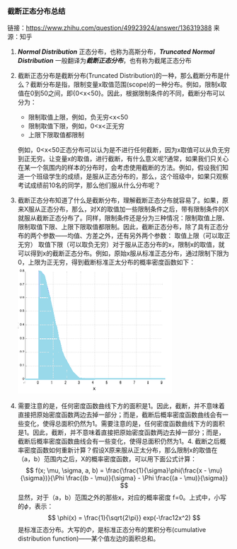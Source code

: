 ### 截断正态分布总结
链接：https://www.zhihu.com/question/49923924/answer/136319388
来源：知乎

1. ***Normal Distribution*** 正态分布，也称为高斯分布，***Truncated Normal Distribution*** 一般翻译为***截断正态分布***，也有称为截尾正态分布
2. 截断正态分布是截断分布(Truncated Distribution)的一种，那么截断分布是什么？截断分布是指，限制变量x取值范围(scope)的一种分布。例如，限制x取值在0到50之间，即{0<x<50}。因此，根据限制条件的不同，截断分布可以分为：    
    - 限制取值上限，例如，负无穷<x<50    
    - 限制取值下限，例如，0<x<正无穷    
    - 上限下限取值都限制
    
    例如，0<x<50正态分布可以认为是不进行任何截断，因为x取值可以从负无穷到正无穷。让变量x的取值，进行截断，有什么意义呢?通常，如果我们只关心在某一个氛围内的样本的分布时，会考虑使用截断的方法。例如，假设我们知道一个班级学生的成绩，是服从正态分布的，那么，这个班级中，如果只观察考试成绩前10名的同学，那么他们服从什么分布呢？

3. 截断正态分布知道了什么是截断分布，理解截断正态分布就容易了。如果，原来X服从正态分布，那么，对X的取值加一些限制条件之后，带有限制条件的X就服从截断正态分布了。同样，限制条件还是分为三种情况：限制取值上限、限制取值下限、上限下限取值都限制。因此，截断正态分布，除了具有正态分布的两个参数——均值、方差之外，还有另外两个参数：    取值上限（可以取正无穷）    取值下限（可以取负无穷）对于服从正态分布的x，限制x的取值，就可以得到x的截断正态分布。例如，原始x服从标准正态分布，通过限制下限为0，上限为正无穷，得到截断标准正太分布的概率密度函数如下：
 ![](media/14918246815151.png)
4. 需要注意的是，任何密度函数曲线下方的面积是1。因此，截断，并不意味着直接把原始密度函数两边去掉一部分；而是，截断后概率密度函数曲线会有一些变化，使得总面积仍然为1。需要注意的是，任何密度函数曲线下方的面积是1。因此，截断，并不意味着直接把原始密度函数两边去掉一部分；而是，截断后概率密度函数曲线会有一些变化，使得总面积仍然为1。4. 截断之后概率密度函数如何重新计算？假设X原来服从正太分布，那么限制x的取值在（a，b）范围内之后，X的概率密度函数，可以用下面公式计算：
$$
    f(x; \mu, \sigma, a, b) = \frac{\frac{1}{\sigma}\phi(\frac{x - \mu}{\sigma})}{\Phi \frac{(b - \mu)}{\sigma} - \Phi \frac{(a - \mu)}{\sigma}}
$$
显然，对于（a，b）范围之外的那些x，对应的概率密度 f=0。上式中，小写的$\phi$，表示：
$$
    \phi(x) = \frac{1}{\sqrt{2\pi}} exp(-\frac12x^2)
$$
是标准正态分布。大写的$\Phi$，是标准正态分布的累积分布(cumulative distribution function)——某个值左边的面积总和。



